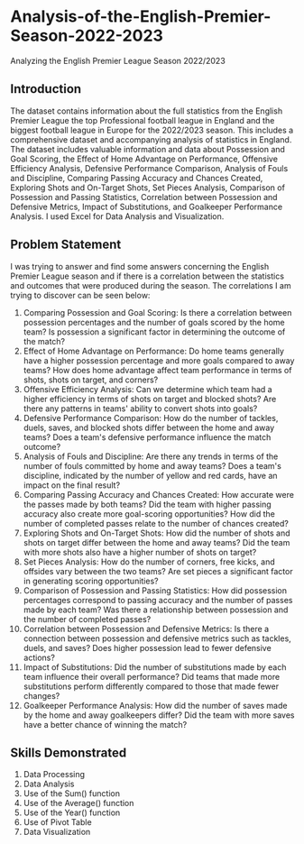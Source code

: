 # Analysis-of-the-English-Premier-Season-2022-2023
Analyzing the English Premier League Season 2022/2023 

## Introduction
The dataset contains information about the full statistics from the English Premier League the top Professional football league in England and the biggest football league in Europe for the 2022/2023 season. This includes a comprehensive dataset and accompanying analysis of statistics in England. The dataset includes valuable information and data about Possession and Goal Scoring, the Effect of Home Advantage on Performance, Offensive Efficiency Analysis, Defensive Performance Comparison, Analysis of Fouls and Discipline, Comparing Passing Accuracy and Chances Created, Exploring Shots and On-Target Shots, Set Pieces Analysis, Comparison of Possession and Passing Statistics, Correlation between Possession and Defensive Metrics, Impact of Substitutions, and Goalkeeper Performance Analysis. I used Excel for Data Analysis and Visualization.

## Problem Statement
I was trying to answer and find some answers concerning the English Premier League season and if there is a correlation between the statistics and outcomes that were produced during the season. The correlations I am trying to discover can be seen below:
1.	Comparing Possession and Goal Scoring: Is there a correlation between possession percentages and the number of goals scored by the home team? Is possession a significant factor in determining the outcome of the match?
2.	Effect of Home Advantage on Performance: Do home teams generally have a higher possession percentage and more goals compared to away teams? How does home advantage affect team performance in terms of shots, shots on target, and corners?
3.	Offensive Efficiency Analysis: Can we determine which team had a higher efficiency in terms of shots on target and blocked shots? Are there any patterns in teams' ability to convert shots into goals?
4.	Defensive Performance Comparison: How do the number of tackles, duels, saves, and blocked shots differ between the home and away teams? Does a team's defensive performance influence the match outcome?
5.	Analysis of Fouls and Discipline: Are there any trends in terms of the number of fouls committed by home and away teams? Does a team's discipline, indicated by the number of yellow and red cards, have an impact on the final result?
6.	Comparing Passing Accuracy and Chances Created: How accurate were the passes made by both teams? Did the team with higher passing accuracy also create more goal-scoring opportunities? How did the number of completed passes relate to the number of chances created?
7.	Exploring Shots and On-Target Shots: How did the number of shots and shots on target differ between the home and away teams? Did the team with more shots also have a higher number of shots on target?
8.	Set Pieces Analysis: How do the number of corners, free kicks, and offsides vary between the two teams? Are set pieces a significant factor in generating scoring opportunities?
9.	Comparison of Possession and Passing Statistics: How did possession percentages correspond to passing accuracy and the number of passes made by each team? Was there a relationship between possession and the number of completed passes?
10.	Correlation between Possession and Defensive Metrics: Is there a connection between possession and defensive metrics such as tackles, duels, and saves? Does higher possession lead to fewer defensive actions?
11.	Impact of Substitutions: Did the number of substitutions made by each team influence their overall performance? Did teams that made more substitutions perform differently compared to those that made fewer changes?
12.	Goalkeeper Performance Analysis: How did the number of saves made by the home and away goalkeepers differ? Did the team with more saves have a better chance of winning the match?


## Skills Demonstrated
1. Data  Processing
2. Data Analysis
3. Use of the Sum() function
4. Use of the Average() function
5. Use of the Year() function
6. Use of Pivot Table
7. Data Visualization

